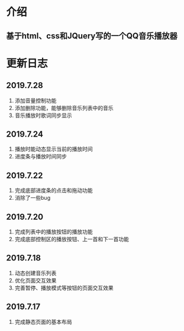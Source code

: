 # 介绍
## 基于html、css和JQuery写的一个QQ音乐播放器


# 更新日志
## 2019.7.28
1. 添加音量控制功能
2. 添加删除功能，能够删除音乐列表中的音乐
3. 音乐播放时歌词同步显示
## 2019.7.24
1. 播放时能动态显示当前的播放时间
2. 进度条与播放时间同步
## 2019.7.22
1. 完成底部进度条的点击和拖动功能
2. 消除了一些bug
## 2019.7.20
1. 完成列表中的播放按钮的播放功能
2. 完成底部控制区的播放按钮、上一首和下一首功能
## 2019.7.18
1. 动态创建音乐列表
2. 优化页面交互效果
3. 完善暂停、播放模式等按钮的页面交互效果
## 2019.7.17
1. 完成静态页面的基本布局